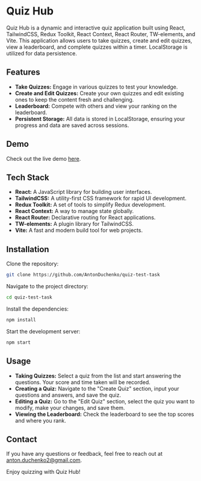 # Quiz Hub

Quiz Hub is a dynamic and interactive quiz application built using React, TailwindCSS, Redux Toolkit, React Context, React Router, TW-elements, and Vite. This application allows users to take quizzes, create and edit quizzes, view a leaderboard, and complete quizzes within a timer. LocalStorage is utilized for data persistence.

## Features

- **Take Quizzes:** Engage in various quizzes to test your knowledge.
- **Create and Edit Quizzes:** Create your own quizzes and edit existing ones to keep the content fresh and challenging.
- **Leaderboard:** Compete with others and view your ranking on the leaderboard.
- **Persistent Storage:** All data is stored in LocalStorage, ensuring your progress and data are saved across sessions.

## Demo

Check out the live demo [here](https://antonduchenko.github.io/quiz-test-task/#/quizes).

## Tech Stack

- **React:** A JavaScript library for building user interfaces.
- **TailwindCSS:** A utility-first CSS framework for rapid UI development.
- **Redux Toolkit:** A set of tools to simplify Redux development.
- **React Context:** A way to manage state globally.
- **React Router:** Declarative routing for React applications.
- **TW-elements:** A plugin library for TailwindCSS.
- **Vite:** A fast and modern build tool for web projects.

## Installation

Clone the repository:

```bash
git clone https://github.com/AntonDuchenko/quiz-test-task
```

Navigate to the project directory:

```bash
cd quiz-test-task
```

Install the dependencies:

```bash
npm install
```

Start the development server:

```bash
npm start
```

## Usage

- **Taking Quizzes:** Select a quiz from the list and start answering the questions. Your score and time taken will be recorded.
- **Creating a Quiz:** Navigate to the "Create Quiz" section, input your questions and answers, and save the quiz.
- **Editing a Quiz:** Go to the "Edit Quiz" section, select the quiz you want to modify, make your changes, and save them.
- **Viewing the Leaderboard:** Check the leaderboard to see the top scores and where you rank.

## Contact

If you have any questions or feedback, feel free to reach out at anton.duchenko2@gmail.com.

Enjoy quizzing with Quiz Hub!
